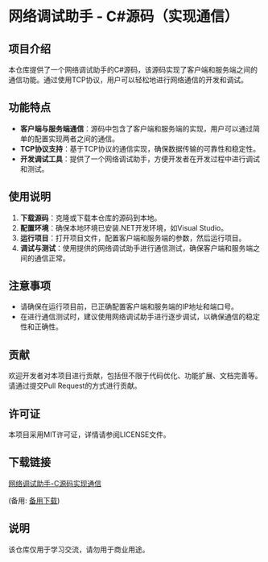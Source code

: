 # 网络调试助手 - C#源码（实现通信）

## 项目介绍

本仓库提供了一个网络调试助手的C#源码，该源码实现了客户端和服务端之间的通信功能。通过使用TCP协议，用户可以轻松地进行网络通信的开发和调试。

## 功能特点

- **客户端与服务端通信**：源码中包含了客户端和服务端的实现，用户可以通过简单的配置实现两者之间的通信。
- **TCP协议支持**：基于TCP协议的通信实现，确保数据传输的可靠性和稳定性。
- **开发调试工具**：提供了一个网络调试助手，方便开发者在开发过程中进行调试和测试。

## 使用说明

1. **下载源码**：克隆或下载本仓库的源码到本地。
2. **配置环境**：确保本地环境已安装.NET开发环境，如Visual Studio。
3. **运行项目**：打开项目文件，配置客户端和服务端的参数，然后运行项目。
4. **调试与测试**：使用提供的网络调试助手进行通信测试，确保客户端和服务端之间的通信正常。

## 注意事项

- 请确保在运行项目前，已正确配置客户端和服务端的IP地址和端口号。
- 在进行通信测试时，建议使用网络调试助手进行逐步调试，以确保通信的稳定性和正确性。

## 贡献

欢迎开发者对本项目进行贡献，包括但不限于代码优化、功能扩展、文档完善等。请通过提交Pull Request的方式进行贡献。

## 许可证

本项目采用MIT许可证，详情请参阅LICENSE文件。

## 下载链接
[网络调试助手-C源码实现通信](https://pan.quark.cn/s/5fba6880a36a) 

(备用: [备用下载](https://pan.baidu.com/s/1omJ1UEaxLvFWECPo75yWrQ?pwd=1234))

## 说明

该仓库仅用于学习交流，请勿用于商业用途。
